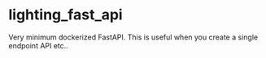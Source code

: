 # lighting_fast_api
Very minimum dockerized FastAPI. This is useful when you create a single endpoint API etc..
